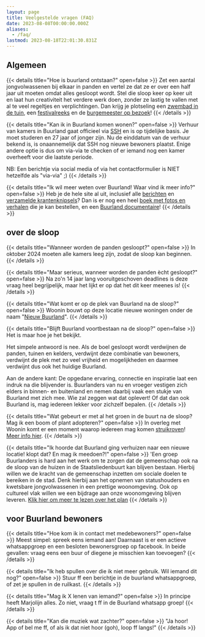 ```yaml
---
layout: page
title: Veelgestelde vragen (FAQ)
date: 2023-08-08T00:00:00.000Z
aliases:
  - /faq/
lastmod: 2023-08-18T22:01:30.831Z
---
```

## Algemeen

{{< details title="Hoe is buurland ontstaan?" open=false >}}
Zet een aantal jongvolwassenen bij elkaar in panden en vertel ze dat ze er over een half jaar uit moeten omdat alles gesloopt wordt. Stel die sloop keer op keer uit en laat hun creativiteit het verdere werk doen, zonder ze lastig te vallen met al te veel regeltjes en verplichtingen. Dan krijg je plotseling een [zwembad in de tuin](/berichten/20100520-het-eerste-contact/), een [festivalreeks](/zwemfest/) en de [burgemeester op bezoek](/berichten/20121031-burgemeester-in-buurland/)!
{{< /details >}}

{{< details title="Kan ik in Buurland komen wonen?" open=false >}}
Verhuur van kamers in Buurland gaat officieel via [SSH](https://www.sshxl.nl/nl) en is op tijdelijke basis. Je moet studeren en 27 jaar of jonger zijn. Nu de einddatum van de verhuur bekend is, is onaannemelijk dat SSH nog nieuwe bewoners plaatst. Enige andere optie is dus om via-via te checken of er iemand nog een kamer overheeft voor die laatste periode. 

NB: Een berichtje via social media of via het contactformulier is NIET hetzelfde als "via-via" ;)
{{< /details >}}

{{< details title="Ik wil meer weten over Buurland! Waar vind ik meer info?" open=false >}}
Heb je de hele site al uit, inclusief alle [berichten](/berichten/) en [verzamelde krantenknipsels](/media/)? Dan is er nog een heel [boek met fotos en verhalen](/berichten/boekpresentatie-op-zwemfest-22/) die je kan bestellen, en een [Buurland documentaire](/media/buurland-documentaire/)!
{{< /details >}}

## over de sloop 

{{< details title="Wanneer worden de panden gesloopt?" open=false >}}
In oktober 2024 moeten alle kamers leeg zijn, zodat de sloop kan beginnen. 
{{< /details >}}

{{< details title="Maar serieus, wanneer worden de panden ècht gesloopt?" open=false >}}
Na zo'n 14 jaar lang vooruitgeschoven deadlines is deze vraag heel begrijpelijk, maar het lijkt er op dat het dit keer meenes is!
{{< /details >}}

{{< details title="Wat komt er op de plek van Buurland na de sloop?" open=false >}}
Woonin bouwt op deze locatie nieuwe woningen onder de naam "[Nieuw Buurland](https://www.woonin.nl/projecten/nieuw-buurland/)".
{{< /details >}}

{{< details title="Blijft Buurland voortbestaan na de sloop?" open=false >}}
Het is maar hoe je het bekijkt. 

Het simpele antwoord is nee. Als de boel gesloopt wordt verdwijnen de panden, tuinen en kelders, verdwijnt deze combinatie van bewoners, verdwijnt de plek met zo veel vrijheid en mogelijkheden en daarmee verdwijnt dus ook het huidige Buurland. 

Aan de andere kant: De opgedane ervaring, connectie en inspiratie laat een indruk na die blijvender is. Buurlanders van nu en vroeger vestigen zich elders in binnen- en buitenland en nemen daarbij vaak een stukje van Buurland met zich mee. Wie zal zeggen wat dat oplevert! Of dat dan ook Buurland is, mag iedereen lekker voor zichzelf bepalen. 
{{< /details >}}

{{< details title="Wat gebeurt er met al het groen in de buurt na de sloop? Mag ik een boom of plant adopteren?" open=false >}}
In overleg met Woonin komt er een moment waarop iedereen mag komen [struikroven](https://www.struikroven.nu/)! [Meer info hier](/berichten/kom-je-struikroven/).
{{< /details >}}

{{< details title="Ik hoorde dat Buurland ging verhuizen naar een nieuwe locatie! klopt dat? En mag ik meedoen?!" open=false >}}
'Een groep Buurlanders is hard aan het werk om te zorgen dat de gemeenschap ook na de sloop van de huizen in de Staatsliedenbuurt kan blijven bestaan. Hierbij willen we de kracht van de gemeenschap inzetten om sociale doelen te bereiken in de stad. Denk hierbij aan het opnemen van statushouders en kwetsbare jongvolwassenen in een prettige woonomgeving. Ook op cultureel vlak willen we een bijdrage aan onze woonomgeving blijven leveren. [Klik hier om meer te lezen over het plan](/wat-na-buurland/)
{{< /details >}}

## voor Buurland bewoners

{{< details title="Hoe kom ik in contact met medebewoners?" open=false >}}
Meest simpel: spreek eens iemand aan! Daarnaast is er een actieve whatsappgroep en een besloten bewonersgroep op facebook. In beide gevallen: vraag eens een buur of diegene je misschien kan toevoegen?
{{< /details >}}

{{< details title="Ik heb spullen over die ik niet meer gebruik. Wil iemand dit nog?" open=false >}}
Stuur ff een berichtje in de buurland whatsappgroep, of zet je spullen in de ruilkast. 
{{< /details >}}

{{< details title="Mag ik X lenen van iemand?" open=false >}}
In principe heeft Marjolijn alles. Zo niet, vraag t ff in de Buurland whatsapp groep!
{{< /details >}}

{{< details title="Kan die muziek wat zachter?" open=false >}}
"Ja hoor! App of bel me ff, of als ik dat niet hoor (goh), loop ff langs!"
{{< /details >}}
